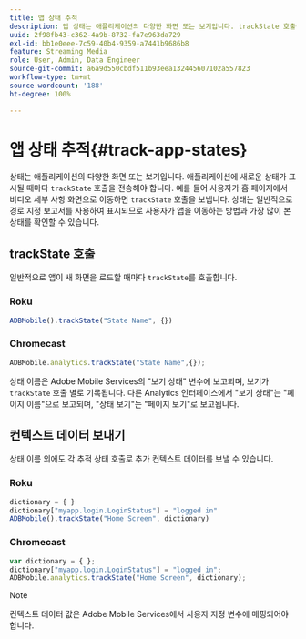 ```yaml
---
title: 앱 상태 추적
description: 앱 상태는 애플리케이션의 다양한 화면 또는 보기입니다. trackState 호출을 사용하여 애플리케이션에서 앱 상태를 추적하는 방법에 대해 알아봅니다.
uuid: 2f98fb43-c362-4a9b-8732-fa7e963da729
exl-id: bb1e0eee-7c59-40b4-9359-a7441b9686b8
feature: Streaming Media
role: User, Admin, Data Engineer
source-git-commit: a6a9d550cbdf511b93eea132445607102a557823
workflow-type: tm+mt
source-wordcount: '188'
ht-degree: 100%

---
```


# 앱 상태 추적{#track-app-states}

상태는 애플리케이션의 다양한 화면 또는 보기입니다. 애플리케이션에 새로운 상태가 표시될 때마다 `trackState` 호출을 전송해야 합니다. 예를 들어 사용자가 홈 페이지에서 비디오 세부 사항 화면으로 이동하면 `trackState` 호출을 보냅니다. 상태는 일반적으로 경로 지정 보고서를 사용하여 표시되므로 사용자가 앱을 이동하는 방법과 가장 많이 본 상태를 확인할 수 있습니다.

## trackState 호출

일반적으로 앱이 새 화면을 로드할 때마다 `trackState`를 호출합니다.

### Roku

```js
ADBMobile().trackState("State Name", {})
```

### Chromecast

```js
ADBMobile.analytics.trackState("State Name",{});
```

상태 이름은 Adobe Mobile Services의 &quot;보기 상태&quot; 변수에 보고되며, 보기가 `trackState` 호출 별로 기록됩니다. 다른 Analytics 인터페이스에서 &quot;보기 상태&quot;는 &quot;페이지 이름&quot;으로 보고되며, &quot;상태 보기&quot;는 &quot;페이지 보기&quot;로 보고됩니다.

## 컨텍스트 데이터 보내기

상태 이름 외에도 각 추적 상태 호출로 추가 컨텍스트 데이터를 보낼 수 있습니다.

### Roku

```js
dictionary = { } 
dictionary["myapp.login.LoginStatus"] = "logged in"  
ADBMobile().trackState("Home Screen", dictionary)
```

### Chromecast

```js
var dictionary = { }; 
dictionary["myapp.login.LoginStatus"] = "logged in"; 
ADBMobile.analytics.trackState("Home Screen", dictionary); 
```

>[!NOTE]
>
>컨텍스트 데이터 값은 Adobe Mobile Services에서 사용자 지정 변수에 매핑되어야 합니다.
